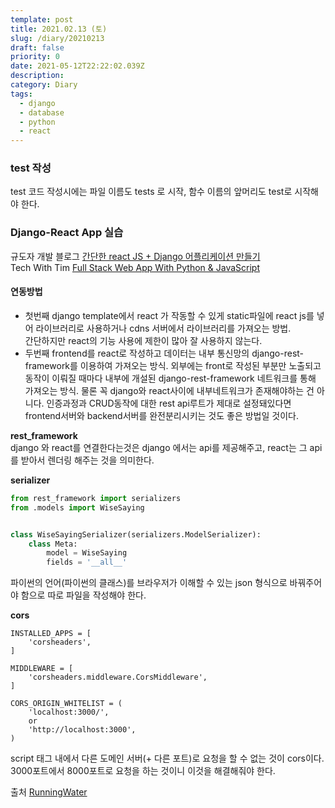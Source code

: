 ```yaml
---
template: post
title: 2021.02.13 (토)
slug: /diary/20210213
draft: false
priority: 0
date: 2021-05-12T22:22:02.039Z
description:
category: Diary
tags:
  - django
  - database
  - python
  - react
---
```


### test 작성

test 코드 작성시에는 파일 이름도 tests 로 시작, 함수 이름의 앞머리도 test로 시작해야 한다.

### Django-React App 실습

규도자 개발 블로그 [간단한 react JS + Django 어플리케이션 만들기](https://this-programmer.tistory.com/entry/%EA%B0%84%EB%8B%A8%ED%95%9C-react-JS-Django-%EC%96%B4%ED%94%8C%EB%A6%AC%EC%BC%80%EC%9D%B4%EC%85%98-%EB%A7%8C%EB%93%A4%EA%B8%B0)  
Tech With Tim [Full Stack Web App With Python & JavaScript](https://www.youtube.com/watch?v=JD-age0BPVo&list=PLzMcBGfZo4-kCLWnGmK0jUBmGLaJxvi4j)

#### 연동방법

- 첫번째 django template에서 react 가 작동할 수 있게 static파일에 react js를 넣어 라이브러리로 사용하거나 cdns 서버에서 라이브러리를 가져오는 방법.  
  간단하지만 react의 기능 사용에 제한이 많아 잘 사용하지 않는다.
- 두번째 frontend를 react로 작성하고 데이터는 내부 통신망의 django-rest-framework를 이용하여 가져오는 방식. 외부에는 front로 작성된 부분만 노출되고 동작이 이뤄질 때마다 내부에 개설된 django-rest-framework 네트워크를 통해 가져오는 방식. 물론 꼭 django와 react사이에 내부네트워크가 존재해야하는 건 아니다. 인증과정과 CRUD동작에 대한 rest api루트가 제대로 설정돼있다면 frontend서버와 backend서버를 완전분리시키는 것도 좋은 방법일 것이다.

**rest_framework**  
django 와 react를 연결한다는것은 django 에서는 api를 제공해주고, react는 그 api를 받아서 렌더링 해주는 것을 의미한다.

**serializer**

```python
from rest_framework import serializers
from .models import WiseSaying


class WiseSayingSerializer(serializers.ModelSerializer):
    class Meta:
        model = WiseSaying
        fields = '__all__'
```

파이썬의 언어(파이썬의 클래스)를 브라우저가 이해할 수 있는 json 형식으로 바꿔주어야 함으로 따로 파일을 작성해야 한다.

**cors**

```
INSTALLED_APPS = [
    'corsheaders',
]

MIDDLEWARE = [
    'corsheaders.middleware.CorsMiddleware',
]

CORS_ORIGIN_WHITELIST = (
    'localhost:3000/',
    or
    'http://localhost:3000',
)
```

script 태그 내에서 다른 도메인 서버(+ 다른 포트)로 요청을 할 수 없는 것이 cors이다. 3000포트에서 8000포트로 요청을 하는 것이니 이것을 해결해줘야 한다.

출처 [RunningWater](https://justmakeyourself.tistory.com/entry/django-connect-react)
